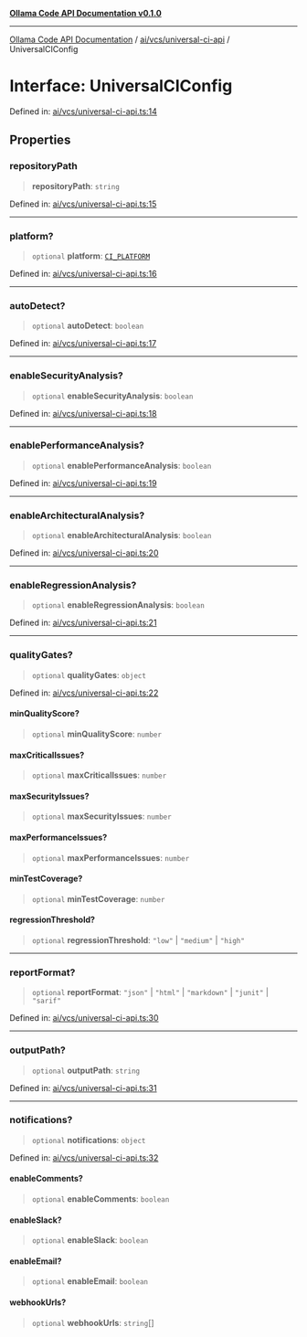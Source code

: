 [**Ollama Code API Documentation v0.1.0**](../../../../README.md)

***

[Ollama Code API Documentation](../../../../modules.md) / [ai/vcs/universal-ci-api](../README.md) / UniversalCIConfig

# Interface: UniversalCIConfig

Defined in: [ai/vcs/universal-ci-api.ts:14](https://github.com/erichchampion/ollama-code/blob/ca3d01d6583b7059317fc460806efc2977c21eee/ollama-code/src/ai/vcs/universal-ci-api.ts#L14)

## Properties

### repositoryPath

> **repositoryPath**: `string`

Defined in: [ai/vcs/universal-ci-api.ts:15](https://github.com/erichchampion/ollama-code/blob/ca3d01d6583b7059317fc460806efc2977c21eee/ollama-code/src/ai/vcs/universal-ci-api.ts#L15)

***

### platform?

> `optional` **platform**: [`CI_PLATFORM`](../type-aliases/CI_PLATFORM.md)

Defined in: [ai/vcs/universal-ci-api.ts:16](https://github.com/erichchampion/ollama-code/blob/ca3d01d6583b7059317fc460806efc2977c21eee/ollama-code/src/ai/vcs/universal-ci-api.ts#L16)

***

### autoDetect?

> `optional` **autoDetect**: `boolean`

Defined in: [ai/vcs/universal-ci-api.ts:17](https://github.com/erichchampion/ollama-code/blob/ca3d01d6583b7059317fc460806efc2977c21eee/ollama-code/src/ai/vcs/universal-ci-api.ts#L17)

***

### enableSecurityAnalysis?

> `optional` **enableSecurityAnalysis**: `boolean`

Defined in: [ai/vcs/universal-ci-api.ts:18](https://github.com/erichchampion/ollama-code/blob/ca3d01d6583b7059317fc460806efc2977c21eee/ollama-code/src/ai/vcs/universal-ci-api.ts#L18)

***

### enablePerformanceAnalysis?

> `optional` **enablePerformanceAnalysis**: `boolean`

Defined in: [ai/vcs/universal-ci-api.ts:19](https://github.com/erichchampion/ollama-code/blob/ca3d01d6583b7059317fc460806efc2977c21eee/ollama-code/src/ai/vcs/universal-ci-api.ts#L19)

***

### enableArchitecturalAnalysis?

> `optional` **enableArchitecturalAnalysis**: `boolean`

Defined in: [ai/vcs/universal-ci-api.ts:20](https://github.com/erichchampion/ollama-code/blob/ca3d01d6583b7059317fc460806efc2977c21eee/ollama-code/src/ai/vcs/universal-ci-api.ts#L20)

***

### enableRegressionAnalysis?

> `optional` **enableRegressionAnalysis**: `boolean`

Defined in: [ai/vcs/universal-ci-api.ts:21](https://github.com/erichchampion/ollama-code/blob/ca3d01d6583b7059317fc460806efc2977c21eee/ollama-code/src/ai/vcs/universal-ci-api.ts#L21)

***

### qualityGates?

> `optional` **qualityGates**: `object`

Defined in: [ai/vcs/universal-ci-api.ts:22](https://github.com/erichchampion/ollama-code/blob/ca3d01d6583b7059317fc460806efc2977c21eee/ollama-code/src/ai/vcs/universal-ci-api.ts#L22)

#### minQualityScore?

> `optional` **minQualityScore**: `number`

#### maxCriticalIssues?

> `optional` **maxCriticalIssues**: `number`

#### maxSecurityIssues?

> `optional` **maxSecurityIssues**: `number`

#### maxPerformanceIssues?

> `optional` **maxPerformanceIssues**: `number`

#### minTestCoverage?

> `optional` **minTestCoverage**: `number`

#### regressionThreshold?

> `optional` **regressionThreshold**: `"low"` \| `"medium"` \| `"high"`

***

### reportFormat?

> `optional` **reportFormat**: `"json"` \| `"html"` \| `"markdown"` \| `"junit"` \| `"sarif"`

Defined in: [ai/vcs/universal-ci-api.ts:30](https://github.com/erichchampion/ollama-code/blob/ca3d01d6583b7059317fc460806efc2977c21eee/ollama-code/src/ai/vcs/universal-ci-api.ts#L30)

***

### outputPath?

> `optional` **outputPath**: `string`

Defined in: [ai/vcs/universal-ci-api.ts:31](https://github.com/erichchampion/ollama-code/blob/ca3d01d6583b7059317fc460806efc2977c21eee/ollama-code/src/ai/vcs/universal-ci-api.ts#L31)

***

### notifications?

> `optional` **notifications**: `object`

Defined in: [ai/vcs/universal-ci-api.ts:32](https://github.com/erichchampion/ollama-code/blob/ca3d01d6583b7059317fc460806efc2977c21eee/ollama-code/src/ai/vcs/universal-ci-api.ts#L32)

#### enableComments?

> `optional` **enableComments**: `boolean`

#### enableSlack?

> `optional` **enableSlack**: `boolean`

#### enableEmail?

> `optional` **enableEmail**: `boolean`

#### webhookUrls?

> `optional` **webhookUrls**: `string`[]
